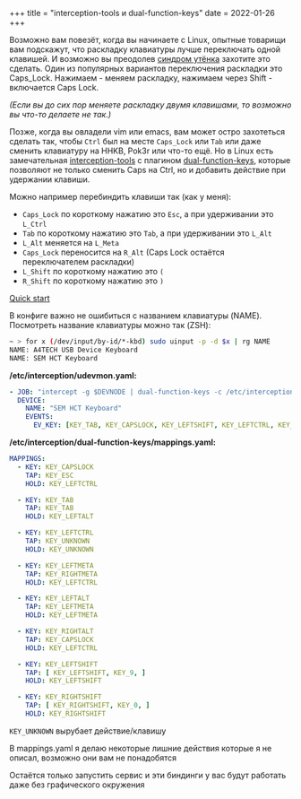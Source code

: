 +++
title = "interception-tools и dual-function-keys"
date = 2022-01-26
+++

Возможно вам повезёт, когда вы начинаете с Linux, опытные товарищи вам подскажут, что раскладку клавиатуры лучше переключать одной клавишей. И возможно вы преодолев [синдром утёнка](https://lurkmore.to/%D0%A1%D0%B8%D0%BD%D0%B4%D1%80%D0%BE%D0%BC_%D1%83%D1%82%D1%91%D0%BD%D0%BA%D0%B0) захотите это сделать. Один из популярных вариантов переключения раскладки это Caps_Lock. Нажимаем - меняем раскладку, нажимаем через Shift - включается Caps Lock.

*(Если вы до сих пор меняете раскладку двумя клавишами, то возможно вы что-то делаете не так.)*

Позже, когда вы овладели vim или emacs, вам может остро захотеться сделать так, чтобы `Ctrl` был на месте `Caps_Lock` или `Tab` или даже сменить клавиатуру на HHKB, Pok3r или что-то ещё. Но в Linux есть замечательная [interception-tools](https://gitlab.com/interception/linux/tools) с плагином [dual-function-keys](https://gitlab.com/interception/linux/plugins/dual-function-keys), которые позволяют не только сменить Caps на Ctrl, но и добавить действие при удержании клавиши.

Можно например перебиндить клавиши так (как у меня):
- `Caps_Lock` по короткому нажатию это `Esc`, а при удерживании это `L_Ctrl`
- `Tab` по короткому нажатию это `Tab`, а при удерживании это `L_Alt`
- `L_Alt` меняется на `L_Meta`
- `Caps_Lock` переносится на `R_Alt` (Caps Lock остаётся переключателем раскладки)
- `L_Shift` по короткому нажатию это `(`
- `R_Shift` по короткому нажатию это `)`

[Quick start](https://gitlab.com/interception/linux/plugins/dual-function-keys#quick-start)

В конфиге важно не ошибиться с названием клавиатуры (NAME). Посмотреть название клавиатуры можно так (ZSH):
```sh
~ > for x (/dev/input/by-id/*-kbd) sudo uinput -p -d $x | rg NAME                                                   ± master | 25 Jan 09:43:09 (2)
NAME: A4TECH USB Device Keyboard
NAME: SEM HCT Keyboard
```

**/etc/interception/udevmon.yaml:**
```yaml
- JOB: "intercept -g $DEVNODE | dual-function-keys -c /etc/interception/dual-function-keys/mappings.yaml | uinput -d $DEVNODE"
  DEVICE:
    NAME: "SEM HCT Keyboard"
    EVENTS:
      EV_KEY: [KEY_TAB, KEY_CAPSLOCK, KEY_LEFTSHIFT, KEY_LEFTCTRL, KEY_LEFTMETA, KEY_LEFTALT, KEY_RIGHTSHIFT, KEY_RIGHTALT]
```

**/etc/interception/dual-function-keys/mappings.yaml:**
```yaml
MAPPINGS:
  - KEY: KEY_CAPSLOCK
    TAP: KEY_ESC
    HOLD: KEY_LEFTCTRL

  - KEY: KEY_TAB
    TAP: KEY_TAB
    HOLD: KEY_LEFTALT

  - KEY: KEY_LEFTCTRL
    TAP: KEY_UNKNOWN
    HOLD: KEY_UNKNOWN

  - KEY: KEY_LEFTMETA
    TAP: KEY_RIGHTMETA
    HOLD: KEY_LEFTCTRL

  - KEY: KEY_LEFTALT
    TAP: KEY_LEFTMETA
    HOLD: KEY_LEFTMETA

  - KEY: KEY_RIGHTALT
    TAP: KEY_CAPSLOCK
    HOLD: KEY_LEFTCTRL

  - KEY: KEY_LEFTSHIFT
    TAP: [ KEY_LEFTSHIFT, KEY_9, ]
    HOLD: KEY_LEFTSHIFT

  - KEY: KEY_RIGHTSHIFT
    TAP: [ KEY_RIGHTSHIFT, KEY_0, ]
    HOLD: KEY_RIGHTSHIFT
```

`KEY_UNKNOWN` вырубает действие/клавишу

В mappings.yaml я делаю некоторые лишние действия которые я не описал, возможно они вам не понадобятся

Остаётся только запустить сервис и эти биндинги у вас будут работать даже без графического окружения

